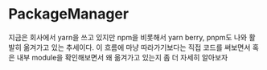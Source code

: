 # PackageManager

지금은 회사에서 yarn을 쓰고 있지만 npm을 비롯해서 yarn berry, pnpm도 나와 활발히 옮겨가고 있는 추세이다.
이 흐름에 마냥 따라가기보다는 직접 코드를 써보면서 혹은 내부 module을 확인해보면서 왜 옮겨가고 있는지 좀 더 자세히 알아보자
 
